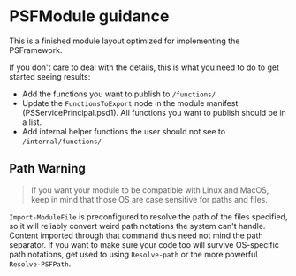﻿# PSFModule guidance

This is a finished module layout optimized for implementing the PSFramework.

If you don't care to deal with the details, this is what you need to do to get started seeing results:

 - Add the functions you want to publish to `/functions/`
 - Update the `FunctionsToExport` node in the module manifest (PSServicePrincipal.psd1). All functions you want to publish should be in a list.
 - Add internal helper functions the user should not see to `/internal/functions/`
 
 ## Path Warning
 
 > If you want your module to be compatible with Linux and MacOS, keep in mind that those OS are case sensitive for paths and files.
 
 `Import-ModuleFile` is preconfigured to resolve the path of the files specified, so it will reliably convert weird path notations the system can't handle.
 Content imported through that command thus need not mind the path separator.
 If you want to make sure your code too will survive OS-specific path notations, get used to using `Resolve-path` or the more powerful `Resolve-PSFPath`.
